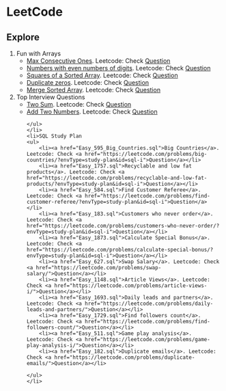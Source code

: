 # LeetCode


<h2>Explore </h2>

<ol>
	<li>Fun with Arrays
	<ul>
		<li><a href="Easy_485_max_consecutive_ones.py">Max Consecutive Ones</a>. Leetcode: Check <a href="https://leetcode.com/problems/max-consecutive-ones/">Question</a></li>
		<li><a href="Easy_1295_even_digits.py">Numbers with even numbers of digits</a>. Leetcode: Check <a href="https://leetcode.com/problems/find-numbers-with-even-number-of-digits/">Question</a></li>
		<li><a href="Easy_977_squares_of_sorted_array.py">Squares of a Sorted Array</a>. Leetcode: Check <a href="https://leetcode.com/problems/squares-of-a-sorted-array/">Question</a></li>
		<li><a href="Easy_1089_duplicate_zeros.py">Duplicate zeros</a>. Leetcode: Check <a href="https://leetcode.com/problems/duplicate-zeros/">Question</a></li>
		<li><a href="Easy_88_Merge_sorted_arrays.py">Merge Sorted Array</a>. Leetcode: Check <a href="https://leetcode.com/problems/merge-sorted-array/">Question</a></li>
	</ul>
	</li>
	<li>Top Interview Questions
	<ul>
		<li><a href="01_Two_sum.py">Two Sum</a>. Leetcode: Check <a href="https://leetcode.com/problems/two-sum/">Question</a></li>
		<li><a href="02_Add_Two_Numbers.py">Add Two Numbers</a>. Leetcode: Check <a href="https://leetcode.com/problems/add-two-numbers/">Question</a></li>




	</ul>
	</li>
	<li>SQL Study Plan
	<ul>
		<li><a href="Easy_595_Big_Countries.sql">Big Countries</a>. Leetcode: Check <a href="https://leetcode.com/problems/big-countries/?envType=study-plan&id=sql-i">Question</a></li>
		<li><a href="Easy_1757.sql">Recyclable and low fat products</a>. Leetcode: Check <a href="https://leetcode.com/problems/recyclable-and-low-fat-products/?envType=study-plan&id=sql-i">Question</a></li>
		<li><a href="Easy_584.sql">Find Customer Referee</a>. Leetcode: Check <a href="https://leetcode.com/problems/find-customer-referee/?envType=study-plan&id=sql-i">Question</a></li>
		<li><a href="Easy_183.sql">Customers who never order</a>. Leetcode: Check <a href="https://leetcode.com/problems/customers-who-never-order/?envType=study-plan&id=sql-i">Question</a></li>
		<li><a href="Easy_1873.sql">Calculate Special Bonus</a>. Leetcode: Check <a href="https://leetcode.com/problems/calculate-special-bonus/?envType=study-plan&id=sql-i">Question</a></li>
		<li><a href="Easy_627.sql">Swap Salary</a>. Leetcode: Check <a href="https://leetcode.com/problems/swap-salary/">Question</a></li>
		<li><a href="Easy_1148.sql">Article Views</a>. Leetcode: Check <a href="https://leetcode.com/problems/article-views-i/">Question</a></li>
		<li><a href="Easy_1693.sql">Daily leads and partners</a>. Leetcode: Check <a href="https://leetcode.com/problems/daily-leads-and-partners/">Question</a></li>
		<li><a href="Easy_1729.sql">Find followers count</a>. Leetcode: Check <a href="https://leetcode.com/problems/find-followers-count/">Question</a></li>
		<li><a href="Easy_511.sql">Game play analysis</a>. Leetcode: Check <a href="https://leetcode.com/problems/game-play-analysis-i/">Question</a></li>
		<li><a href="Easy_182.sql">Duplicate emails</a>. Leetcode: Check <a href="https://leetcode.com/problems/duplicate-emails/">Question</a></li>

	</ul>
	</li>
</ol>
